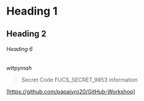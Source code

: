 # Heading 1
## Heading 2


###### Heading 6


*wttpymah*

> Secret Code FUCS_SECRET_9853
> information

[https://github.com/papaiyro20/GitHub-Workshop]
